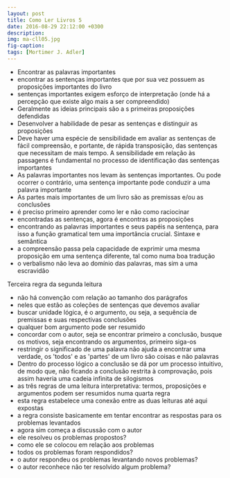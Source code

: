 ```yaml
---
layout: post
title: Como Ler Livros 5
date: 2016-08-29 22:12:00 +0300
description: 
img: ma-cll05.jpg
fig-caption: 
tags: [Mortimer J. Adler]
---
```


* Encontrar as palavras importantes
* encontrar as sentenças importantes que por sua vez possuem as proposições importantes do livro
* sentenças importantes exigem esforço de interpretação (onde há a percepção que existe algo mais a ser compreendido)
* Geralmente as ideias principais são a s primeiras proposições defendidas
* Desenvolver a habilidade de pesar as sentenças e distinguir as proposições
* Deve haver uma espécie de sensibilidade em avaliar as sentenças de fácil compreensão, e portante, de rápida transposição, das sentenças que necessitam de mais tempo. A sensibilidade em relação às passagens é fundamental no processo de identificação das sentenças importantes
* As palavras importantes nos levam às sentenças importantes. Ou pode ocorrer o contrário, uma sentença importante pode conduzir a uma palavra importante
* As partes mais importantes de um livro são as premissas e/ou as conclusões
* é preciso primeiro aprender como ler e não como raciocinar 
* encontradas as sentenças, agora é encontras as proposições
* encontrando as palavras importantes e seus papéis na sentença, para isso a função gramatical tem uma importância crucial. Sintaxe e semântica
* a compreensão passa pela capacidade de exprimir uma mesma proposição em uma sentença diferente, tal como numa boa tradução
* o verbalismo não leva ao domínio das palavras, mas sim a uma escravidão

Terceira regra da segunda leitura

* não há convenção com relação ao tamanho dos parágrafos
* neles que estão as coleções de sentenças que devemos avaliar 
* buscar unidade lógica, é o argumento, ou seja, a sequência de premissas e suas respectivas conclusões
* qualquer bom argumento pode ser resumido 
* concordar com o autor, seja se encontrar primeiro a conclusão, busque os motivos, seja encontrando os argumentos, primeiro siga-os
* restringir o significado de uma palavra não ajuda a encontrar uma verdade, os 'todos' e as 'partes' de um livro são coisas e não palavras
* Dentro do processo lógico a conclusão se dá por um processo intuitivo, de modo que, não ficando a conclusão restrita à comprovação, pois assim haveria uma cadeia infinita de silogismos
* as três regras de uma leitura interpretativa: termos, proposições e argumentos podem ser resumidos numa quarta regra
* esta regra estabelece uma conexão entre as duas leituras até aqui expostas 
* a regra consiste basicamente em tentar encontrar as respostas para os problemas levantados
* agora sim começa a discussão com o autor 
* ele resolveu os problemas propostos?
* como ele se colocou  em relação aos problemas
* todos os problemas foram respondidos?
* o autor respondeu os problemas levantando novos problemas?
* o autor reconhece não ter resolvido algum problema?

